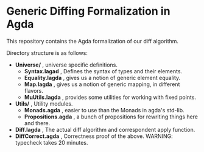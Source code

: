 Generic Diffing Formalization in Agda
=====================================

This repository contains the Agda formalization
of our diff algorithm.

Directory structure is as follows:

* **Universe/** , universe specific definitions.
    * **Syntax.lagad** , Defines the syntax of types and their elements.
    * **Equality.lagda** , gives us a notion of generic element equality.
    * **Map.lagda** , gives us a notion of generic mapping, in different flavors.
    * **MuUtils.lagda** , provides some utilities for working with fixed points.
* **Utils/** , Utility modules.
    * **Monads.agda** , easier to use than the Monads in agda's std-lib.
    * **Propositions.agda** , a bunch of propositions for rewriting things here and there.
* **Diff.lagda** , The actual diff algorithm and correspondent apply function.
* **DiffCorrect.agda** , Correctness proof of the above. WARNING: typecheck takes 20 minutes.
